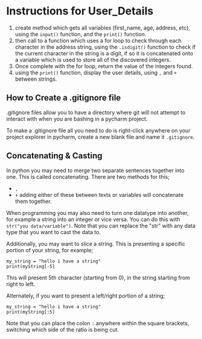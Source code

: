 # Instructions for User_Details

1. create method which gets all variables (first_name, age, address, etc), using the `input()` function, and the `print()` function.
2. then call to a function which uses a for loop to check through each character in the address string, using the `.isdigit()` function to check if the current character in the string is a digit, if so it is concatenated onto a variable which is used to store all of the discovered integers.
3. Once complete with the for loop, return the value of the integers found.
4. using the `print()` function, display the user details, using `,` and `+` between strings.

## How to Create a .gitignore file

.gitignore files allow you to have a directory where git will not attempt to interact with when you are bashing in a pycharm project. 

To make a .gitignore file all you need to do is right-click anywhere on your project explorer in pycharm, create a new blank file and name it `.gitignore`.

## Concatenating & Casting

In python you may need to merge two separate sentences together into one. This is called concatenating. There are two methods for this;
- `,`
- `+`
adding either of these between texts or variables will concatenate them together.

When programming you may also need to turn one datatype into another, for example a string into an integer or vice versa. You can do this with `str("you data/variable")`. Note that you can replace the "str" with any data type that you want to cast the data to.

Additionally, you may want to slice a string. This is presenting a specific portion of your string, for example;
```commandline
my_string = "hello i have a string"
print(myString[-5]
```
This will present 5th character (starting from 0), in the string starting from right to left.

Alternately, if you want to present a left/right portion of a string;
```commandline
my_string = "hello i have a string"
print(myString[:5]
```
Note that you can place the colon `:` anywhere within the square brackets, switching which side of the ratio is being cut.
